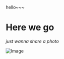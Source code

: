 hello~~~
# Here we go
*just wanna share a photo*

![Image](https://www.istockphoto.com/photo/drawing-of-a-happy-smiling-emoticon-on-a-yellow-paper-and-white-background-gm1171346911-324483391)
